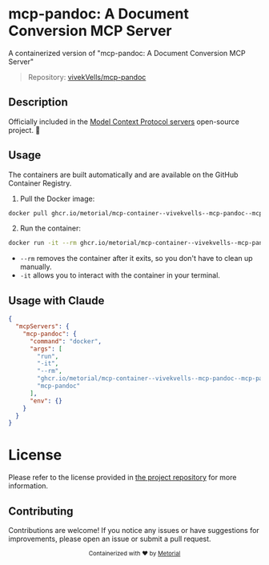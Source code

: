 
# mcp-pandoc: A Document Conversion MCP Server

A containerized version of "mcp-pandoc: A Document Conversion MCP Server"

> Repository: [vivekVells/mcp-pandoc](https://github.com/vivekVells/mcp-pandoc)

## Description

Officially included in the [Model Context Protocol servers](https://github.com/modelcontextprotocol/servers/blob/main/README.md) open-source project. 🎉


## Usage

The containers are built automatically and are available on the GitHub Container Registry.

1. Pull the Docker image:

```bash
docker pull ghcr.io/metorial/mcp-container--vivekvells--mcp-pandoc--mcp-pandoc
```

2. Run the container:

```bash
docker run -it --rm ghcr.io/metorial/mcp-container--vivekvells--mcp-pandoc--mcp-pandoc 
```

- `--rm` removes the container after it exits, so you don't have to clean up manually.
- `-it` allows you to interact with the container in your terminal.



## Usage with Claude

```json
{
  "mcpServers": {
    "mcp-pandoc": {
      "command": "docker",
      "args": [
        "run",
        "-it",
        "--rm",
        "ghcr.io/metorial/mcp-container--vivekvells--mcp-pandoc--mcp-pandoc",
        "mcp-pandoc"
      ],
      "env": {}
    }
  }
}
```

# License

Please refer to the license provided in [the project repository](https://github.com/vivekVells/mcp-pandoc) for more information.

## Contributing

Contributions are welcome! If you notice any issues or have suggestions for improvements, please open an issue or submit a pull request.

<div align="center">
  <sub>Containerized with ❤️ by <a href="https://metorial.com">Metorial</a></sub>
</div>
  